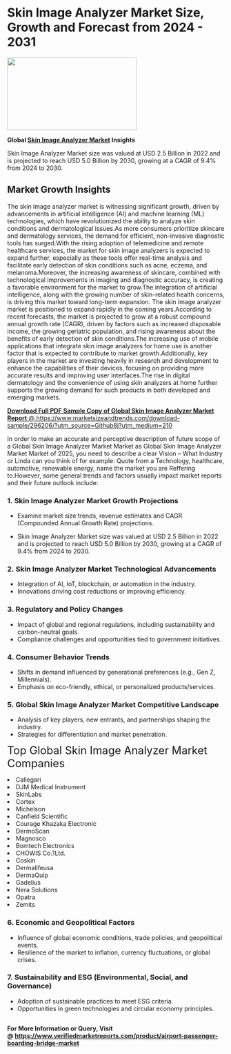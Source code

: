 <H1>Skin Image Analyzer Market Size, Growth and Forecast from 2024 - 2031</H1><img class="aligncenter size-medium wp-image-584254" src="https://thirdeyenews.in/wp-content/uploads/2024/09/Global-Market-Research-300x168.jpeg" alt="" width="300" height="168" /><p><strong>Global&nbsp;<a href="https://www.marketsizeandtrends.com/download-sample/296206/?utm_source=Github8j?utm_medium=210">Skin Image Analyzer Market</a> Insights</strong></p><p>Skin Image Analyzer Market size was valued at USD 2.5 Billion in 2022 and is projected to reach USD 5.0 Billion by 2030, growing at a CAGR of 9.4% from 2024 to 2030.</p><p><h2>Market Growth Insights</h2> The skin image analyzer market is witnessing significant growth, driven by advancements in artificial intelligence (AI) and machine learning (ML) technologies, which have revolutionized the ability to analyze skin conditions and dermatological issues.As more consumers prioritize skincare and dermatology services, the demand for efficient, non-invasive diagnostic tools has surged.With the rising adoption of telemedicine and remote healthcare services, the market for skin image analyzers is expected to expand further, especially as these tools offer real-time analysis and facilitate early detection of skin conditions such as acne, eczema, and melanoma.Moreover, the increasing awareness of skincare, combined with technological improvements in imaging and diagnostic accuracy, is creating a favorable environment for the market to grow.The integration of artificial intelligence, along with the growing number of skin-related health concerns, is driving this market toward long-term expansion.<a href="download-sample-link"></a> The skin image analyzer market is positioned to expand rapidly in the coming years.According to recent forecasts, the market is projected to grow at a robust compound annual growth rate (CAGR), driven by factors such as increased disposable income, the growing geriatric population, and rising awareness about the benefits of early detection of skin conditions.The increasing use of mobile applications that integrate skin image analyzers for home use is another factor that is expected to contribute to market growth.Additionally, key players in the market are investing heavily in research and development to enhance the capabilities of their devices, focusing on providing more accurate results and improving user interfaces.The rise in digital dermatology and the convenience of using skin analyzers at home further supports the growing demand for such products in both developed and emerging markets.<a href="get-more-link"></p><p><span class=""><strong>Download Full PDF Sample Copy of Global Skin Image Analyzer Market Report</strong> @ <a href="https://www.marketsizeandtrends.com/download-sample/296206/?utm_source=Github8j?utm_medium=210" target="_blank">https://www.marketsizeandtrends.com/download-sample/296206/?utm_source=Github8j?utm_medium=210</a></span></p><p>In order to make an accurate and perceptive description of future scope of a Global&nbsp;Skin Image Analyzer Market Market as Global&nbsp;Skin Image Analyzer Market Market of 2025, you need to describe a clear Vision &ndash; What Industry or Linda can you think of for example: Quote from a Technology, healthcare, automotive, renewable energy, name the market you are Reffering to.However, some general trends and factors usually impact market reports and their future outlook include:</p><h3>1.&nbsp;<strong>Skin Image Analyzer Market Growth Projections</strong></h3><ul><li>Examine market size trends, revenue estimates and CAGR (Compounded Annual Growth Rate) projections.</li><li><p>Skin Image Analyzer Market size was valued at USD 2.5 Billion in 2022 and is projected to reach USD 5.0 Billion by 2030, growing at a CAGR of 9.4% from 2024 to 2030.</p></li></ul><h3>2.&nbsp;<strong>Skin Image Analyzer Market Technological Advancements</strong></h3><ul><li>Integration of AI, IoT, blockchain, or automation in the industry.</li><li>Innovations driving cost reductions or improving efficiency.</li></ul><h3>3.&nbsp;<strong>Regulatory and Policy Changes</strong></h3><ul><li>Impact of global and regional regulations, including sustainability and carbon-neutral goals.</li><li>Compliance challenges and opportunities tied to government initiatives.</li></ul><h3>4.&nbsp;<strong>Consumer Behavior Trends</strong></h3><ul><li>Shifts in demand influenced by generational preferences (e.g., Gen Z, Millennials).</li><li>Emphasis on eco-friendly, ethical, or personalized products/services.</li></ul><h3>5.&nbsp;<strong>Global Skin Image Analyzer Market Competitive Landscape</strong></h3><ul><li>Analysis of key players, new entrants, and partnerships shaping the industry.</li><li>Strategies for differentiation and market penetration.</li></ul><p data-pm-slice="1 1 []"><span style="color: inherit; font-family: inherit; font-size: 25px;">Top Global Skin Image Analyzer Market Companies</span></p><div class="" data-test-id=""><p><li>Callegari</li><li> DJM Medical Instrument</li><li> SkinLabs</li><li> Cortex</li><li> Michelson</li><li> Canfield Scientific</li><li> Courage Khazaka Electronic</li><li> DermoScan</li><li> Magnosco</li><li> Bomtech Electronics</li><li> CHOWIS Co.?Ltd.</li><li> Coskin</li><li> Dermalifeusa</li><li> DermaQuip</li><li> Gadelius</li><li> Nera Solutions</li><li> Opatra</li><li> Zemits</li></p></div><h3>6.&nbsp;<strong>Economic and Geopolitical Factors</strong></h3><ul><li>Influence of global economic conditions, trade policies, and geopolitical events.</li><li>Resilience of the market to inflation, currency fluctuations, or global crises.</li></ul><h3>7.&nbsp;<strong>Sustainability and ESG (Environmental, Social, and Governance)</strong></h3><ul><li>Adoption of sustainable practices to meet ESG criteria.</li><li>Opportunities in green technologies and circular economy principles.</li></ul><h2><strong style="font-size: 14px;">For More Information or Query, Visit @&nbsp;</strong><a style="background-color: #ffffff; font-size: 14px;" href="https://www.marketsizeandtrends.com/report/skin-image-analyzer-market/" target="_blank">https://www.verifiedmarketreports.com/product/airport-passenger-boarding-bridge-market</a></h2>